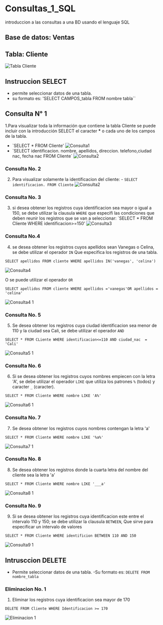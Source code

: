 # Consultas_1_SQL
introduccion a las consultas a una BD usando el lenguaje SQL

## Base de datos: Ventas
## Tabla: Cliente

![Tabla Cliente](Consultas_Clientes.png 'Tabla Cliente')

## Instruccion SELECT
- permite seleccionar datos de una tabla.
- su formato es: 'SELECT CAMPOS_tabla FROM nombre tabla``

## Consulta N°  1
1.Para visualizar toda la información que contiene la tabla Cliente se puede incluir con la introducción SELECT el caracter **\*** o cada uno de los campos de la tabla.

- `SELECT * FROM Cliente'
![Consulta1](Consulta1.png " Consulta 1 - 1")
- `SELECT identificacion. nombre, apellidos, direccion. telefono,ciudad nac, fecha nac FROM Cliente´
![Consulta2](Consulta2.png " Consulta 1 - 2")

### Consulta No. 2

2. Para visualizar solamente la identificacion del cliente: - `SELECT identificacion. FROM Cliente`
![Consulta2](ConsultaNumber2.png " consulta 2")

### Consulta No. 3

3. si desea obtener los registros cuya identificacion sea mayor o igual a 150, se debe utilizar la clausula `WHERE` que especifi las condiciones que deben reunir los registros que se van a seleccionar: `SELECT * FROM Cliente WHERE identificacion>=150'
![Consulta3](Consulta3.png " consulta 3")

### Consulta No.4

4. se desea obtener los registros cuyos apellidos sean Vanegas o Celina, se debe utilizar el operador `IN` Que especifica los registros de una tabla. 

`SELECT apellidos FROM cliente WHERE apellidos IN('vanegas', 'celina')`

![Consulta4](Consulta4.png " consulta 4")

O se puede utilizar el operador `OR`

`SELECT apellidos FROM cliente WHERE apellidos ='vanegas'OR apellidos = 'celina'`

![Consulta4 1](Consulta4_1.png " consulta 4 1")

### Consulta No. 5

5. Se desea obtener los registros cuya ciudad identificacion sea menor de 110 y la ciudad sea Cali, se debe utilizar el operador `AND`


`SELECT * FROM CLiente WHERE identificacion<=110 AND ciudad_nac  = 'Cali'`

![Consulta5 1](Consulta5.png " consulta 5 1")

### Consulta No. 6

6. Si se desea obtener los registros cuyos nombres empiecen con la letra 'A', se debe utilizar el operador `LIKE` que utiliza los patrones `%` (todos) y caracter `_` (caracter).

`SELECT * FROM Cliente WHERE nombre LIKE 'A%'`

![Consulta6 1](Consulta6.png " consulta 6 1")


### Consulta No. 7

7. Se desea obtener los registros cuyos nombres contengan la letra 'a'

`SELECT * FROM Cliente WHERE nombre LIKE '%a%'`

![Consulta7 1](Consulta7.png " consulta 7 1")

### Consulta No. 8

8. Se desea obtener los registros donde la cuarta letra del nombre del cliente sea la letra 'a'

`SELECT * FROM Cliente WHERE nombre LIKE '___a'`

![Consulta8 1](Consulta8.png " consulta 8 1")

### Consulta No. 9

9. Si se desea obtener los registros cuya identificacion este entre el intervalo 110 y 150; se debe utilizar la clausula `BETWEEN`, Que sirve para especificar un intervalo de valores

`SELECT * FROM Cliente WHERE identificion BETWEEN 110 AND 150`

![Consulta9 1](Consulta9.png " consulta 9 1")

## Intrusccion DELETE
- Permite seleccionar datos de una tabla.
-Su formato es: `DELETE FROM nombre_tabla`

### Eliminacion No. 1

1. Eliminar los registros cuya identificacion sea mayor de 170

`DELETE FROM Cliente WHERE Identificacion >= 170`

![Eliminacion 1](Eliminacion.png "Eliminacion 1")
